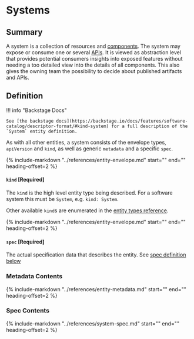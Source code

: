 # Systems

## Summary

A system is a collection of resources and [components](component.md). The system may expose or consume one or several [APIs](api.md). It is viewed as abstraction level that provides potential consumers insights into exposed features without needing a too detailed view into the details of all components. This also gives the owning team the possibility to decide about published artifacts and APIs.

## Definition

!!! info "Backstage Docs"

    See [the backstage docs](https://backstage.io/docs/features/software-catalog/descriptor-format/#kind-system) for a full description of the `System` entity definition.

As with all other entities, a system consists of the envelope types, `apiVersion` and `kind`, as well as generic `metadata` and a specific `spec`.

{%
    include-markdown "../references/entity-envelope.md"
    start="<!--start-api-version-->"
    end="<!--end-api-version-->"
    heading-offset=2
%}

#### `kind` [Required]

The `kind` is the high level entity type being described. For a software system this must be `System`, e.g. `kind: System`.

Other available `kind`s are enumerated in the [entity types reference](../references/entity-types.md).

{%
    include-markdown "../references/entity-envelope.md"
    start="<!--start-metadata-->"
    end="<!--end-metadata-->"
    heading-offset=2
%}

#### `spec` [Required]

The actual specification data that describes the entity. See [spec definition below](#spec)

### Metadata Contents

{%
    include-markdown "../references/entity-metadata.md"
    start="<!--start-fields-->"
    end="<!--end-fields-->"
    heading-offset=2
%}

### Spec Contents

{%
    include-markdown "../references/system-spec.md"
    start="<!--start-fields-->"
    end="<!--end-fields-->"
    heading-offset=2
%}
